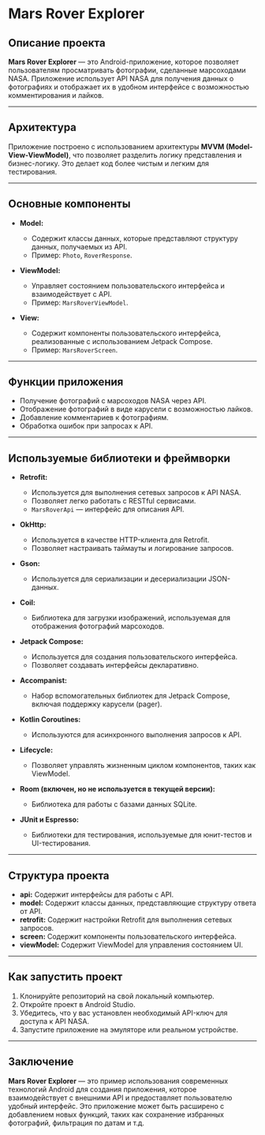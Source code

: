 # Mars Rover Explorer

## Описание проекта

**Mars Rover Explorer** — это Android-приложение, которое позволяет пользователям просматривать фотографии, сделанные марсоходами NASA. Приложение использует API NASA для получения данных о фотографиях и отображает их в удобном интерфейсе с возможностью комментирования и лайков.

---

## Архитектура

Приложение построено с использованием архитектуры **MVVM (Model-View-ViewModel)**, что позволяет разделить логику представления и бизнес-логику. Это делает код более чистым и легким для тестирования.

---

## Основные компоненты

- **Model:**
    - Содержит классы данных, которые представляют структуру данных, получаемых из API.
    - Пример: `Photo`, `RoverResponse`.

- **ViewModel:**
    - Управляет состоянием пользовательского интерфейса и взаимодействует с API.
    - Пример: `MarsRoverViewModel`.

- **View:**
    - Содержит компоненты пользовательского интерфейса, реализованные с использованием Jetpack Compose.
    - Пример: `MarsRoverScreen`.

---

## Функции приложения

- Получение фотографий с марсоходов NASA через API.
- Отображение фотографий в виде карусели с возможностью лайков.
- Добавление комментариев к фотографиям.
- Обработка ошибок при запросах к API.

---

## Используемые библиотеки и фреймворки

- **Retrofit:**
    - Используется для выполнения сетевых запросов к API NASA.
    - Позволяет легко работать с RESTful сервисами.
    - `MarsRoverApi` — интерфейс для описания API.

- **OkHttp:**
    - Используется в качестве HTTP-клиента для Retrofit.
    - Позволяет настраивать таймауты и логирование запросов.

- **Gson:**
    - Используется для сериализации и десериализации JSON-данных.

- **Coil:**
    - Библиотека для загрузки изображений, используемая для отображения фотографий марсоходов.

- **Jetpack Compose:**
    - Используется для создания пользовательского интерфейса.
    - Позволяет создавать интерфейсы декларативно.

- **Accompanist:**
    - Набор вспомогательных библиотек для Jetpack Compose, включая поддержку карусели (pager).

- **Kotlin Coroutines:**
    - Используются для асинхронного выполнения запросов к API.

- **Lifecycle:**
    - Позволяет управлять жизненным циклом компонентов, таких как ViewModel.

- **Room (включен, но не используется в текущей версии):**
    - Библиотека для работы с базами данных SQLite.

- **JUnit и Espresso:**
    - Библиотеки для тестирования, используемые для юнит-тестов и UI-тестирования.

---

## Структура проекта

- **api:** Содержит интерфейсы для работы с API.
- **model:** Содержит классы данных, представляющие структуру ответа от API.
- **retrofit:** Содержит настройки Retrofit для выполнения сетевых запросов.
- **screen:** Содержит компоненты пользовательского интерфейса.
- **viewModel:** Содержит ViewModel для управления состоянием UI.

---

## Как запустить проект

1. Клонируйте репозиторий на свой локальный компьютер.
2. Откройте проект в Android Studio.
3. Убедитесь, что у вас установлен необходимый API-ключ для доступа к API NASA.
4. Запустите приложение на эмуляторе или реальном устройстве.

---

## Заключение

**Mars Rover Explorer** — это пример использования современных технологий Android для создания приложения, которое взаимодействует с внешними API и предоставляет пользователю удобный интерфейс. Это приложение может быть расширено с добавлением новых функций, таких как сохранение избранных фотографий, фильтрация по датам и т.д.            

